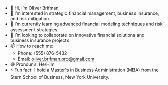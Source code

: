 - 👋 Hi, I’m Oliver Brifman
- 👀 I’m interested in strategic financial management, business insurance, and risk mitigation.
- 🌱 I’m currently learning advanced financial modeling techniques and risk assessment strategies.
- 💞️ I’m looking to collaborate on innovative financial solutions and business insurance projects.
- 📫 How to reach me: 
  - Phone: (555) 876-5432
  - Email: oliver.brifman.pro@gmail.com
- 😄 Pronouns: He/Him
- ⚡ Fun fact: I hold a Master's in Business Administration (MBA) from the Stern School of Business, New York University.

<!---
oliver-brifman/oliver-brifman is a ✨ special ✨ repository because its `README.md` (this file) appears on your GitHub profile.
You can click the Preview link to take a look at your changes.
--->
